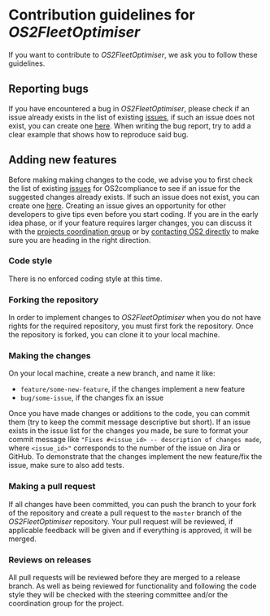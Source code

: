 # Contribution guidelines for *OS2FleetOptimiser*

If you want to contribute to *OS2FleetOptimiser*, we ask you to follow these guidelines.

## Reporting bugs
If you have encountered a bug in *OS2FleetOptimiser*, please check if an issue already exists in the list of existing [issues](https://os2web.atlassian.net/), if such an issue does not exist, you can create one [here](https://os2web.atlassian.net/). When writing the bug report, try to add a clear example that shows how to reproduce said bug.

## Adding new features
Before making making changes to the code, we advise you to first check the list of existing [issues](https://os2web.atlassian.net/) for OS2compliance to see if an issue for the suggested changes already exists. If such an issue does not exist, you can create one [here](https://os2web.atlassian.net/). Creating an issue gives an opportunity for other developers to give tips even before you start coding. If you are in the early idea phase, or if your feature requires larger changes, you can discuss it with the [projects coordination group](https://os2.eu) or by [contacting OS2 directly](https://os2.eu/kontakt) to make sure you are heading in the right direction.

### Code style
There is no enforced coding style at this time.  
  
### Forking the repository
In order to implement changes to *OS2FleetOptimiser* when you do not have rights for the required repository, you must first fork the repository. Once the repository is forked, you can clone it to your local machine.

### Making the changes
On your local machine, create a new branch, and name it like:
- `feature/some-new-feature`, if the changes implement a new feature
- `bug/some-issue`, if the changes fix an issue

Once you have made changes or additions to the code, you can commit them (try to keep the commit message descriptive but short). If an issue exists in the issue list for the changes you made, be sure to format your commit message like `"Fixes #<issue_id> -- description of changes made`, where `<issue_id>"` corresponds to the number of the issue on Jira or GitHub. To demonstrate that the changes implement the new feature/fix the issue, make sure to also add tests.

### Making a pull request
If all changes have been committed, you can push the branch to your fork of the repository and create a pull request to the `master` branch of the *OS2FleetOptimiser* repository. Your pull request will be reviewed, if applicable feedback will be given and if everything is approved, it will be merged.

### Reviews on releases

All pull requests will be reviewed before they are merged to a release branch. As well as being reviewed for functionality and following the code style they will be checked with the steering committee and/or the coordination group for the project.
